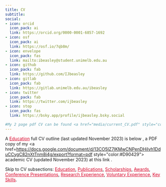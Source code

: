 ```yaml
---
title: CV
subtitle:  
social:
- icon: orcid
  icon_pack: ai
  link: https://orcid.org/0000-0001-6857-1692 
- icon: osf
  icon_pack: ai
  link: https://osf.io/7qb8m/
- icon: envelope
  icon_pack: fas
  link: mailto:ibeasley@student.unimelb.edu.au
- icon: github
  icon_pack: fab
  link: https://github.com/IJbeasley
- icon: gitlab
  icon_pack: fab
  link: https://gitlab.unimelb.edu.au/ibeasley
- icon: twitter
  icon_pack: fab
  link: https://twitter.com/ijbeasley
- icon: stop
  icon_pack: fas
  link: https://bsky.app/profile/ijbeasley.bsky.social

#My 2 page pdf CV can be found <a href="media/current_CV.pdf" style="color:#D90429"> here </a>, 
---
```

A <a href="#education" style="color:#D90429">Education</a> full CV outline (last updated November 2023) is below </a>, a PDF copy of my <a href=https://docs.google.com/document/d/13CO5IZ7IKMwCNPenDHiIvh1DduCCygC82nXtTnm8i4g/export?format=pdf style="color:#D90429"> academic CV (updated November 2023) at this link </a>. 

Skip to CV subsections: <a href="#education" style="color:#D90429">Education</a>, <a href="#publications" style="color:#D90429">Publications</a>, <a href="#scholarships" style="color:#D90429"> Scholarships</a>, <a href="#awards" style="color:#D90429">Awards</a>,  <a href="#talks" style="color:#D90429">Conference Presentations</a>, <a href="#research_experience" style="color:#D90429">Research Experience</a>, <a href="#vol_experience" style="color:#D90429">Voluntary Experience</a>, <a href="#cv_skills" style="color:#D90429">Key Skills</a>.